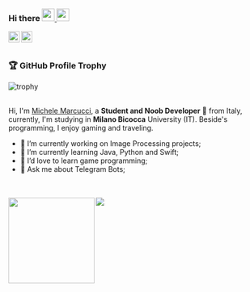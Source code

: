 ### Hi there <img src="https://media.giphy.com/media/hvRJCLFzcasrR4ia7z/giphy.gif" width="25px"><a href="https://t.me/mike_2000"> <img src="https://github.githubassets.com/images/mona-whisper.gif" width="25px">
  <img align="left" alt="Mike's Telegram" width="22px" src="https://upload.wikimedia.org/wikipedia/commons/thumb/8/82/Telegram_logo.svg/1024px-Telegram_logo.svg.png" />
</a>

<a href="https://www.twitter.com/mikeevazowski">
  <img align="left" alt="Michele Marcucci | Twitter" width="22px" src="https://upload.wikimedia.org/wikipedia/it/0/09/Twitter_bird_logo.png" />
</a>
  
<br />
<br />

### 🏆 GitHub Profile Trophy

![trophy](https://github-profile-trophy.vercel.app/?username=mik3sw&theme=dracula&no-frame=true&no-bg=true&title=MultiLanguage,Stars,Followers,Repositories,Commits)
<br />
<br />

Hi, I'm [Michele Marcucci](https://www.twitter.com/mikeevazowski), a **Student and Noob Developer** 🚀 from Italy, currently, I'm studying in **Milano Bicocca** University (IT). Beside's programming, I enjoy gaming and traveling.

<!--
<img align="right" alt="GIF" src="https://github.com/mik3sw/mik3sw/blob/main/code.gif?raw=true" width="400" height="240" />
Here are some ideas to get you started:
-->

- 🔭 I’m currently working on Image Processing projects;
- 🌱 I’m currently learning Java, Python and Swift;
- 👯 I’d love to learn game programming;
- 💬 Ask me about Telegram Bots;

<br />
<br />

<div>
  <img height="170" align="left" src="https://github-readme-stats.vercel.app/api?username=mik3sw&count_private=true&include_all_commits=true&theme=dracula&hide-border=true&show_icons=true" />
  <img src="https://github-readme-stats.vercel.app/api/top-langs/?username=mik3sw&layout=compact&theme=dracula" />
</div>
            
